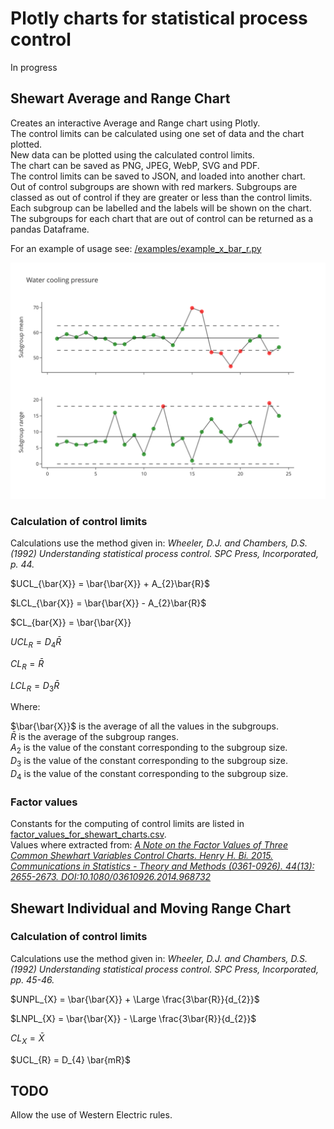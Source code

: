 # Plotly charts for statistical process control

In progress

## Shewart Average and Range Chart
Creates an interactive Average and Range chart using Plotly.  
The control limits can be calculated using one set of data and the chart plotted.  
New data can be plotted using the calculated control limits.  
The chart can be saved as PNG, JPEG, WebP, SVG and PDF.  
The control limits can be saved to JSON, and  loaded into another chart.  
Out of control subgroups are shown with red markers.
Subgroups are classed as out of control if they are greater or less than the control limits.  
Each subgroup can be labelled and the labels will be shown on the chart.  
The subgroups for each chart that are out of control can be returned as a pandas Dataframe.

For an example of usage see: [/examples/example_x_bar_r.py](/examples/example_x_bar_r.py)

![Water_chart.svg](examples%2FWater_chart.svg)


### Calculation of control limits
Calculations use the method given in: <em>Wheeler, D.J. and Chambers, D.S. (1992) Understanding statistical process control. SPC Press, Incorporated, p. 44.</em>  

$UCL_{\bar{X}} = \bar{\bar{X}} + A_{2}\bar{R}$  
  
$LCL_{\bar{X}} = \bar{\bar{X}} - A_{2}\bar{R}$  

$CL_{bar{X}} = \bar{\bar{X}}
  
$UCL_{R} = D_{4}\bar{R}$  
  
$CL_{R} = \bar{R}$  
  
$LCL_{R} = D_{3}\bar{R}$

Where:

$\bar{\bar{X}}$ is the average of all the values in the subgroups.  
$\bar{R}$ is the average of the subgroup ranges.  
$A_{2}$ is the value of the constant corresponding to the subgroup size.  
$D_{3}$ is the value of the constant corresponding to the subgroup size.  
$D_{4}$ is the value of the constant corresponding to the subgroup size.
### Factor values
Constants for the computing of control limits are listed in [factor_values_for_shewart_charts.csv](constants/factor_values_for_shewart_charts.csv).  
Values where extracted from: 
<em>[A Note on the Factor Values of Three Common Shewhart Variables Control Charts. Henry H. Bi. 2015. Communications in Statistics - Theory and Methods (0361-0926). 44(13): 2655-2673. DOI:10.1080/03610926.2014.968732](https://www.researchgate.net/publication/275236350_A_Note_on_the_Factor_Values_of_Three_Common_Shewhart_Variables_Control_Charts_Henry_H_Bi_2015_Communications_in_Statistics_-_Theory_and_Methods_0361-0926_4413_2655-2673_httpdxdoiorg1010800361092620149)</em>


## Shewart Individual and Moving Range Chart
### Calculation of control limits
Calculations use the method given in: <em>Wheeler, D.J. and Chambers, D.S. (1992) Understanding statistical process control. SPC Press, Incorporated, pp. 45-46.</em>  

$UNPL_{X} = \bar{\bar{X}} + \Large \frac{3\bar{R}}{d_{2}}$

$LNPL_{X} = \bar{\bar{X}} - \Large \frac{3\bar{R}}{d_{2}}$

$CL_{X} = \bar{X}$

$UCL_{R} = D_{4} \bar{mR}$


## TODO
Allow the use of Western Electric rules.
